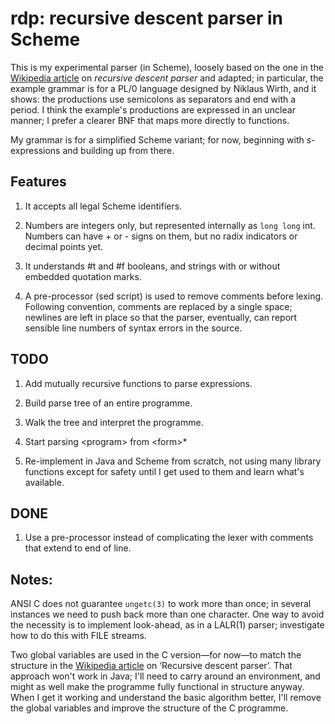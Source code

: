 rdp: recursive descent parser in Scheme
===

This is my experimental parser (in Scheme), loosely based on the one in the
[Wikipedia article](http://en.wikipedia.org/wiki/Recursive_descent_parser)
on *recursive descent parser* and adapted; in particular, the example grammar
is for a PL/0 language designed by Niklaus Wirth, and it shows: the productions
use semicolons as separators and end with a period. I think the example's
productions are expressed in an unclear manner; I prefer a clearer BNF that
maps more directly to functions.

My grammar is for a simplified Scheme variant; for now, beginning with
*s*-expressions and building up from there.

Features
--------

1. It accepts all legal Scheme identifiers.

2. Numbers are integers only, but represented internally as `long long` int. Numbers
can have + or - signs on them, but no radix indicators or decimal points yet.

3. It understands #t and #f booleans, and strings with or without embedded quotation
marks.

4. A pre-processor (sed script) is used to remove comments before lexing. Following
convention, comments are replaced by a single space; newlines are left in place so
that the parser, eventually, can report sensible line numbers of syntax errors in the
source.

TODO
----

1. Add mutually recursive functions to parse expressions.

2. Build parse tree of an entire programme.

3. Walk the tree and interpret the programme.

4. Start parsing &lt;program&gt; from &lt;form&gt;*

5. Re-implement in Java and Scheme from scratch, not using many library functions
except for safety until I get used to them and learn what's available.

DONE
----

1. Use a pre-processor instead of complicating the lexer with comments that extend
to end of line.

Notes:
------

ANSI C does not guarantee `ungetc(3)` to work more than once; in several instances
we need to push back more than one character. One way to avoid the necessity is to
implement look-ahead, as in a LALR(1) parser; investigate how to do this with FILE
streams.

Two global variables are used in the C version&mdash;for now&mdash;to match the
structure in the [Wikipedia article](http://en.wikipedia.org/wiki/Recursive_descent_parser)
on &lsquo;Recursive descent parser&rsquo;. That approach won't work in Java; I'll
need to carry around an environment, and might as well make the programme fully
functional in structure anyway. When I get it working and understand the basic
algorithm better, I'll remove the global variables and improve the structure of
the C programme.

